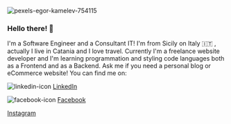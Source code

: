 ![pexels-egor-kamelev-754115](https://user-images.githubusercontent.com/65085829/96905581-ea18a400-1498-11eb-8f3b-a8bae21c4bfa.jpg)

### Hello there! 👋

I'm a Software Engineer and a Consultant IT! I'm from Sicily on Italy 🇮🇹 , actually I live in Catania and I love travel. Currently I'm a freelance website developer and I'm learning programmation and styling code languages both as a Frontend and as a Backend.
Ask me if you need a personal blog or eCommerce website!
You can find me on:

![linkedin-icon](https://user-images.githubusercontent.com/65085829/96911615-5dbeaf00-14a1-11eb-8821-13ef66296fe5.png) <a href="https://www.linkedin.com/in/gianmarcopolizzi/" rel="nofollow">LinkedIn</a>

![facebook-icon](https://user-images.githubusercontent.com/65085829/96912717-133e3200-14a3-11eb-852c-194af83a51dc.png) <a href="https://www.facebook.com/gianmarco.polizzi.3/" rel="nofollow">Facebook</a>

<a href="https://www.instagram.com/gianpolizzi/?hl=it" rel="nofollow">Instagram</a>


<!--
**GianPolizzi/GianPolizzi** is a ✨ _special_ ✨ repository because its `README.md` (this file) appears on your GitHub profile.

Here are some ideas to get you started:

- 🔭 I’m currently working on ...
- 🌱 I’m currently learning ...
- 👯 I’m looking to collaborate on ...
- 🤔 I’m looking for help with ...
- 💬 Ask me about ...
- 📫 How to reach me: ...
- 😄 Pronouns: ...
- ⚡ Fun fact: ...
-->
